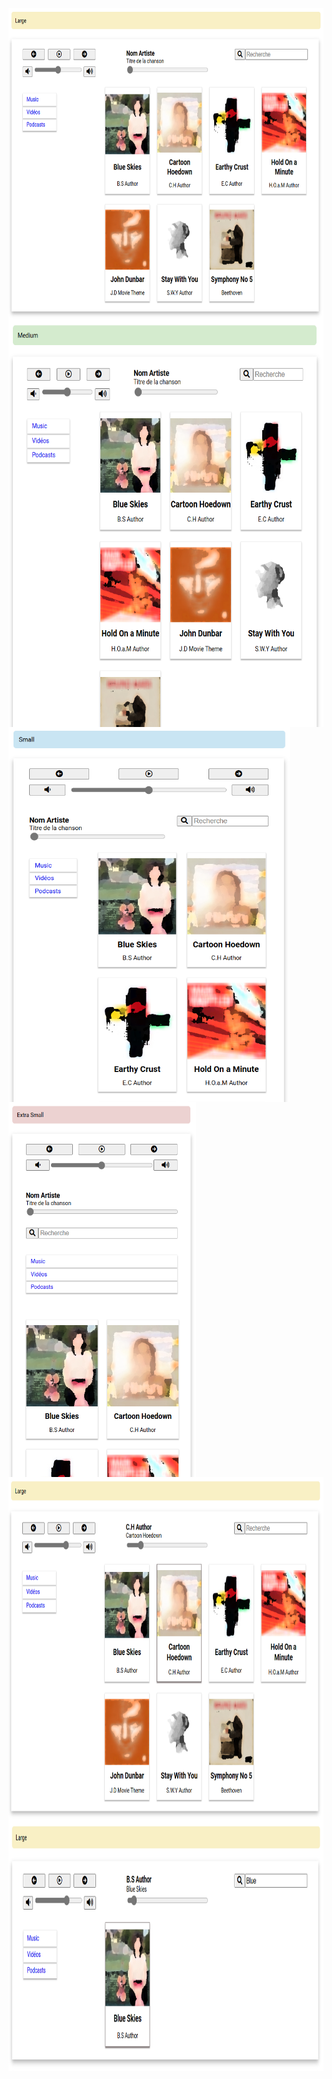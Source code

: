 <img align="center" src="./previews/Large.png" width="700" height="500" />
<img align="center" src="./previews/Medium.PNG" width="650" height="650" />
<img align="center" src="./previews/Small.PNG" width="450" height="600" />
<img align="center" src="./previews/Extra_Small.PNG" width="300" height="600" />
<img align="center" src="./previews/Play.PNG" width="600" height="550" />
<img align="center" src="./previews/Research.PNG" width="600" height="400" />


